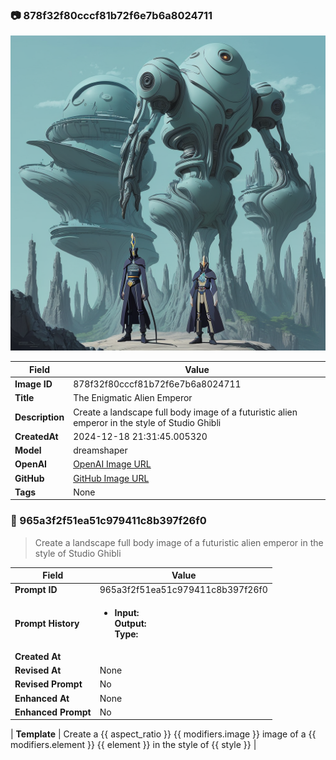 

### 📷 878f32f80cccf81b72f6e7b6a8024711 


![data.id](./878f32f80cccf81b72f6e7b6a8024711.jpg)


| Field          | Value                                                                                                                     |
|----------------|---------------------------------------------------------------------------------------------------------------------------|
| **Image ID**             | 878f32f80cccf81b72f6e7b6a8024711                                                                                                             |
| **Title**           | The Enigmatic Alien Emperor                                                                                                       |
| **Description**           | Create a landscape full body image of a futuristic alien emperor in the style of Studio Ghibli                                                                                                       |
| **CreatedAt**        | 2024-12-18 21:31:45.005320                                                                                                        |
| **Model**        | dreamshaper                                                                                                        |
| **OpenAI**         | [OpenAI Image URL](http://192.168.1.85:8081/generated-images/b641033286380.png)                                                                                |
| **GitHub**         | [GitHub Image URL](https://raw.githubusercontent.com/Caneta-Silva/weeb/refs/heads/main/images/878f32f80cccf81b72f6e7b6a8024711/878f32f80cccf81b72f6e7b6a8024711.jpg)                                                                                |
| **Tags**       | None                                                                                                                   |

### 📜 965a3f2f51ea51c979411c8b397f26f0

> Create a landscape full body image of a futuristic alien emperor in the style of Studio Ghibli

| Field          | Value                                                                                                                                                                      |
|----------------|----------------------------------------------------------------------------------------------------------------------------------------------------------------------------|
| **Prompt ID**  | 965a3f2f51ea51c979411c8b397f26f0                                                                                                                                                            |
| **Prompt History** | <ul><li>**Input:**  <br> **Output:**  <br> **Type:** </li></ul> |
| **Created At** |                                                                                                                                                    |
| **Revised At** | None                                                                                                                                                   |
| **Revised Prompt** | No                                                                                                                                                                      |
| **Enhanced At** | None                                                                                                                                                  |
| **Enhanced Prompt** | No                                                                                                                                                                    |

| **Template**   | Create a {{ aspect_ratio }} {{ modifiers.image }} image of a {{ modifiers.element }} {{ element }} in the style of {{ style }}                                                                                                                                           |


